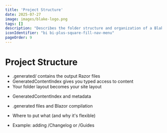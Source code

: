```yaml
---
title: 'Project Structure'
date: 2025-07-27
image: images/blake-logo.png
tags: []
description: "Describes the folder structure and organization of a Blake project."
iconIdentifier: "bi bi-plus-square-fill-nav-menu"
pageOrder: 9
---
```


# Project Structure

- .generated/ contains the output Razor files
- GeneratedContentIndex gives you typed access to content
- Your folder layout becomes your site layout

* GeneratedContentIndex and metadata

* .generated files and Blazor compilation

* Where to put what (and why it's flexible)

* Example: adding /Changelog or /Guides
